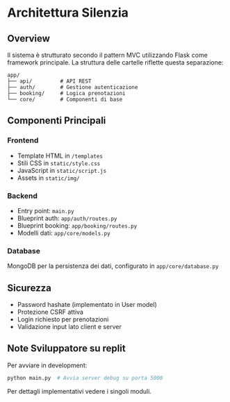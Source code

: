 
# Architettura Silenzia


## Overview
Il sistema è strutturato secondo il pattern MVC utilizzando Flask come framework principale. La struttura delle cartelle riflette questa separazione:

```
app/
├── api/         # API REST 
├── auth/        # Gestione autenticazione
├── booking/     # Logica prenotazioni
└── core/        # Componenti di base
```

## Componenti Principali

### Frontend
- Template HTML in `/templates`
- Stili CSS in `static/style.css` 
- JavaScript in `static/script.js`
- Assets in `static/img/`

### Backend 
- Entry point: `main.py`
- Blueprint auth: `app/auth/routes.py`
- Blueprint booking: `app/booking/routes.py`
- Modelli dati: `app/core/models.py`

### Database
MongoDB per la persistenza dei dati, configurato in `app/core/database.py`

## Sicurezza
- Password hashate (implementato in User model)
- Protezione CSRF attiva
- Login richiesto per prenotazioni
- Validazione input lato client e server

## Note Sviluppatore su replit
Per avviare in development:
```bash
python main.py  # Avvia server debug su porta 5000
```

Per dettagli implementativi vedere i singoli moduli.
